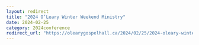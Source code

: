 ```yaml
---
layout: redirect
title: "2024 O’Leary Winter Weekend Ministry"
date: 2024-02-25
category: 2024conference
redirect_url: "https://olearygospelhall.ca/2024/02/25/2024-oleary-winter-weekend-ministry/"
---
```


